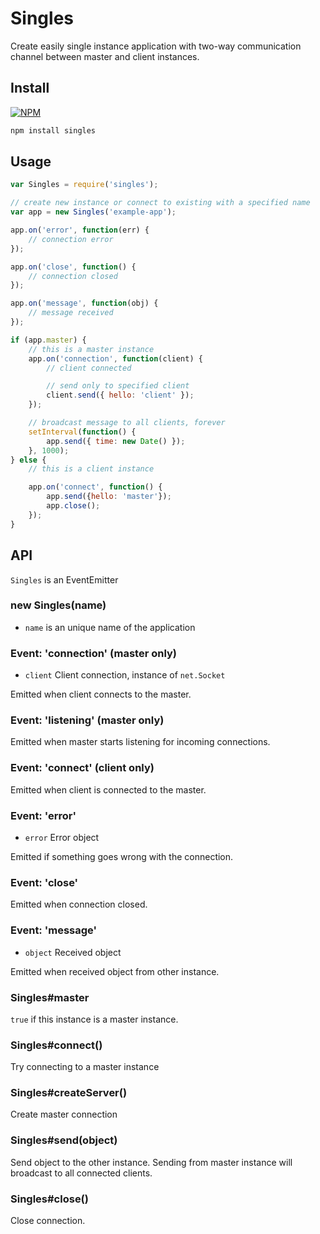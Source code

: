 # Singles

Create easily single instance application with two-way communication channel between master and client instances.

## Install

[![NPM](https://nodei.co/npm/singles.png?downloads=true)](https://nodei.co/npm/singles/)

```js
npm install singles
```

## Usage

```js
var Singles = require('singles');

// create new instance or connect to existing with a specified name
var app = new Singles('example-app');

app.on('error', function(err) {
	// connection error
});

app.on('close', function() {
	// connection closed
});

app.on('message', function(obj) {
	// message received
});

if (app.master) {
	// this is a master instance
	app.on('connection', function(client) {
		// client connected

		// send only to specified client
		client.send({ hello: 'client' });
	});

	// broadcast message to all clients, forever
	setInterval(function() {
		app.send({ time: new Date() });
	}, 1000);
} else {
	// this is a client instance

	app.on('connect', function() {
		app.send({hello: 'master'});
		app.close();
	});
}
```

## API

`Singles` is an EventEmitter

### new Singles(name)

 - `name` is an unique name of the application

### Event: 'connection' (master only)

 - `client` Client connection, instance of `net.Socket`

Emitted when client connects to the master.

### Event: 'listening' (master only)

Emitted when master starts listening for incoming connections.

### Event: 'connect' (client only)

Emitted when client is connected to the master.

### Event: 'error'

 - `error` Error object

Emitted if something goes wrong with the connection.

### Event: 'close'

Emitted when connection closed.

### Event: 'message'

 - `object` Received object

Emitted when received object from other instance.

### Singles#master

`true` if this instance is a master instance.

### Singles#connect()

Try connecting to a master instance

### Singles#createServer()

Create master connection

### Singles#send(object)

Send object to the other instance.
Sending from master instance will broadcast to all connected clients.

### Singles#close()

Close connection.
